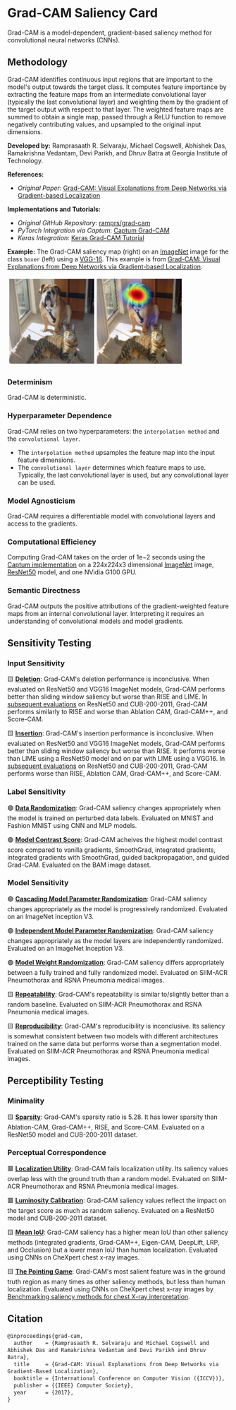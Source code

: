 # **Grad-CAM** Saliency Card
Grad-CAM is a model-dependent, gradient-based saliency method for convolutional neural networks (CNNs).

## Methodology
Grad-CAM identifies continuous input regions that are important to the model's output towards the target class. It computes feature importance by extracting the feature maps from an intermediate convolutional layer (typically the last convolutional layer) and weighting them by the gradient of the target output with respect to that layer. The weighted feature maps are summed to obtain a single map, passed through a ReLU function to remove negatively contributing values, and upsampled to the original input dimensions.

**Developed by:** Ramprasaath R. Selvaraju, Michael Cogswell, Abhishek Das, Ramakrishna Vedantam, Devi Parikh, and Dhruv Batra at Georgia Institute of Technology.

**References:** 
- *Original Paper*: [Grad-CAM: Visual Explanations from Deep Networks via Gradient-based Localization](https://arxiv.org/pdf/1610.02391.pdf)

**Implementations and Tutorials:**
- *Original GitHub Repository*: [ramprs/grad-cam](https://github.com/ramprs/grad-cam/)
- *PyTorch Integration via Captum*: [Captum Grad-CAM](https://captum.ai/api/layer.html#gradcam)
- *Keras Integration*: [Keras Grad-CAM Tutorial](https://keras.io/examples/vision/grad_cam/)

**Example:** The Grad-CAM saliency map (right) on an [ImageNet](https://www.image-net.org/) image for the class `boxer` (left) using a [VGG-16](https://arxiv.org/pdf/1409.1556.pdf). This example is from [Grad-CAM: Visual Explanations from Deep Networks via Gradient-based Localization](https://arxiv.org/pdf/1610.02391.pdf).

<img src="gradcam_example.png" alt="Example of Grad-CAM on an image of a dog. The saliency is brightest in on the dog's face." width="400" />

### Determinism
Grad-CAM is deterministic.

### Hyperparameter Dependence
Grad-CAM relies on two hyperparameters: the `interpolation method` and the `convolutional layer`.
* The `interpolation method` upsamples the feature map into the input feature dimensions.
* The `convolutional layer` determines which feature maps to use. Typically, the last convolutional layer is used, but any convolutional layer can be used.

### Model Agnosticism
Grad-CAM requires a differentiable model with convolutional layers and access to the gradients.

### Computational Efficiency
Computing Grad-CAM takes on the order of $1\mathrm{e}{-2}$ seconds using the [Captum implementation](https://captum.ai/api/layer.html#gradcam) on a 224x224x3 dimensional [ImageNet](https://www.image-net.org/) image, [ResNet50](https://arxiv.org/abs/1512.03385) model, and one NVidia G100 GPU.

### Semantic Directness
Grad-CAM outputs the positive attributions of the gradient-weighted feature maps from an internal convolutional layer. Interpreting it requires an understanding of convolutional models and model gradients.

## Sensitivity Testing

### Input Sensitivity

&#129000; **[Deletion](https://arxiv.org/pdf/1806.07421.pdf)**: Grad-CAM's deletion performance is inconclusive. When evaluated on ResNet50 and VGG16 ImageNet models, Grad-CAM performs better than sliding window saliency but worse than RISE and LIME. In [subsequent evaluations](https://download.arxiv.org/pdf/2201.13291v3.pdf) on ResNet50 and CUB-200-2011, Grad-CAM performs similarly to RISE and worse than Ablation CAM, Grad-CAM++, and Score-CAM.

&#129000; **[Insertion](https://arxiv.org/pdf/1806.07421.pdf)**: Grad-CAM's insertion performance is inconclusive. When evaluated on ResNet50 and VGG16 ImageNet models, Grad-CAM performs better than sliding window saliency but worse than RISE. It performs worse than LIME using a ResNet50 model and on par with LIME using a VGG16. In [subsequent evaluations](https://download.arxiv.org/pdf/2201.13291v3.pdf) on ResNet50 and CUB-200-2011, Grad-CAM performs worse than RISE, Ablation CAM, Grad-CAM++, and Score-CAM.

### Label Sensitivity

&#128994; **[Data Randomization](https://arxiv.org/pdf/1810.03292.pdf)**: Grad-CAM saliency changes appropriately when the model is trained on perturbed data labels. Evaluated on MNIST and Fashion MNIST using CNN and MLP models.

&#128994; **[Model Contrast Score](https://arxiv.org/pdf/1907.09701.pdf)**: Grad-CAM acheives the highest model contrast score compared to vanilla gradients, SmoothGrad, integrated gradients, integrated gradients with SmoothGrad, guided backpropagation, and guided Grad-CAM. Evaluated on the BAM image dataset.

### Model Sensitivity

&#128994; **[Cascading Model Parameter Randomization](https://arxiv.org/pdf/1810.03292.pdf)**: Grad-CAM saliency changes appropriately as the model is progressively randomized. Evaluated on an ImageNet Inception V3.

&#128994; **[Independent Model Parameter Randomization](https://arxiv.org/pdf/1810.03292.pdf)**: Grad-CAM saliency changes appropriately as the model layers are independently randomized. Evaluated on an ImageNet Inception V3.

&#128994; **[Model Weight Randomization](https://pubs.rsna.org/doi/10.1148/ryai.2021200267)**: Grad-CAM saliency differs appropriately between a fully trained and fully randomized model. Evaluated on SIIM-ACR Pneumothorax and RSNA Pneumonia medical images.

&#129000; **[Repeatability](https://pubs.rsna.org/doi/10.1148/ryai.2021200267)**: Grad-CAM's repeatability is similar to/slightly better than a random baseline. Evaluated on SIIM-ACR Pneumothorax and RSNA Pneumonia medical images.

&#129000; **[Reproducibility](https://pubs.rsna.org/doi/10.1148/ryai.2021200267)**: Grad-CAM's reproducibility is inconclusive. Its saliency is somewhat consistent between two models with different architectures trained on the same data but performs worse than a segmentation model. Evaluated on SIIM-ACR Pneumothorax and RSNA Pneumonia medical images.

## Perceptibility Testing

### Minimality

&#129000; **[Sparsity](https://download.arxiv.org/pdf/2201.13291v3.pdf)**: Grad-CAM's sparsity ratio is 5.28. It has lower sparsity than Ablation-CAM, Grad-CAM++, RISE, and Score-CAM. Evaluated on a ResNet50 model and CUB-200-2011 dataset.

### Perceptual Correspondence

&#128997; **[Localization Utility](https://pubs.rsna.org/doi/10.1148/ryai.2021200267)**: Grad-CAM fails localization utility. Its saliency values overlap less with the ground truth than a random model. Evaluated on SIIM-ACR Pneumothorax and RSNA Pneumonia medical images.

&#128997; **[Luminosity Calibration](https://download.arxiv.org/pdf/2201.13291v3.pdf)**: Grad-CAM saliency values reflect the impact on the target score as much as random saliency. Evaluated on a ResNet50 model and CUB-200-2011 dataset.

&#129000; **[Mean IoU](https://www.nature.com/articles/s42256-022-00536-x)**: Grad-CAM saliency has a higher mean IoU than other saliency methods (integrated gradients, Grad-CAM++, Eigen-CAM, DeepLift, LRP, and Occlusion) but a lower mean IoU than human localization. Evaluated using CNNs on CheXpert chest x-ray images.

&#129000; **[The Pointing Game](https://arxiv.org/pdf/1608.00507.pdf)**: Grad-CAM's most salient feature was in the ground truth region as many times as other saliency methods, but less than human localization. Evaluated using CNNs on CheXpert chest x-ray images by [Benchmarking saliency methods for chest X-ray interpretation](https://www.nature.com/articles/s42256-022-00536-x).

## Citation

```
@inproceedings{grad-cam,
  author    = {Ramprasaath R. Selvaraju and Michael Cogswell and Abhishek Das and Ramakrishna Vedantam and Devi Parikh and Dhruv Batra},
  title     = {Grad-CAM: Visual Explanations from Deep Networks via Gradient-Based Localization},
  booktitle = {International Conference on Computer Vision ({ICCV})},
  publisher = {{IEEE} Computer Society},
  year      = {2017},
}
```
